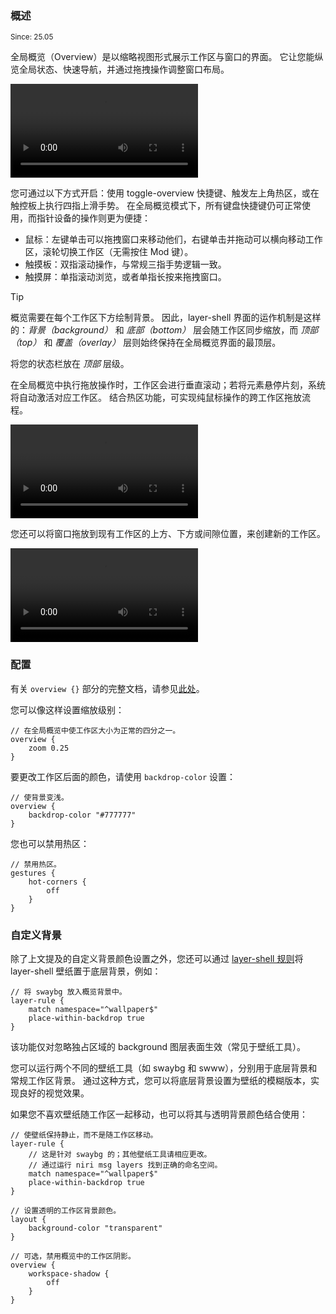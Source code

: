 ### 概述

<sup>Since: 25.05</sup>

全局概览（Overview）是以缩略视图形式展示工作区与窗口的界面。
它让您能纵览全局状态、快速导航，并通过拖拽操作调整窗口布局。

<video controls src="https://github.com/user-attachments/assets/379a5d1f-acdb-4c11-b36c-e85fd91f0995">

https://github.com/user-attachments/assets/379a5d1f-acdb-4c11-b36c-e85fd91f0995

</video>

您可通过以下方式开启：使用 toggle-overview 快捷键、触发左上角热区，或在触控板上执行四指上滑手势。
在全局概览模式下，所有键盘快捷键仍可正常使用，而指针设备的操作则更为便捷：

- 鼠标：左键单击可以拖拽窗口来移动他们，右键单击并拖动可以横向移动工作区，滚轮切换工作区（无需按住 Mod 键）。
- 触摸板：双指滚动操作，与常规三指手势逻辑一致。
- 触摸屏：单指滚动浏览，或者单指长按来拖拽窗口。

> [!TIP]
> 概览需要在每个工作区下方绘制背景。
> 因此，layer-shell 界面的运作机制是这样的：*背景（background）* 和 *底部（bottom）* 层会随工作区同步缩放，而 *顶部（top）* 和 *覆盖（overlay）* 层则始终保持在全局概览界面的最顶层。
>
> 将您的状态栏放在 *顶部* 层级。

在全局概览中执行拖放操作时，工作区会进行垂直滚动；若将元素悬停片刻，系统将自动激活对应工作区。
结合热区功能，可实现纯鼠标操作的跨工作区拖放流程。

<video controls src="https://github.com/user-attachments/assets/5f09c5b7-ff40-462b-8b9c-f1b8073a2cbb">

https://github.com/user-attachments/assets/5f09c5b7-ff40-462b-8b9c-f1b8073a2cbb

</video>

您还可以将窗口拖放到现有工作区的上方、下方或间隙位置，来创建新的工作区。

<video controls src="https://github.com/user-attachments/assets/b76d5349-aa20-4889-ab90-0a51554c789d">

https://github.com/user-attachments/assets/b76d5349-aa20-4889-ab90-0a51554c789d

</video>

### 配置

有关 `overview {}` 部分的完整文档，请参见[此处](./Configuration:-Miscellaneous.md#overview)。

您可以像这样设置缩放级别：

```kdl
// 在全局概览中使工作区大小为正常的四分之一。
overview {
    zoom 0.25
}
```

要更改工作区后面的颜色，请使用 `backdrop-color` 设置：

```kdl
// 使背景变浅。
overview {
    backdrop-color "#777777"
}
```

您也可以禁用热区：

```kdl
// 禁用热区。
gestures {
    hot-corners {
        off
    }
}
```

### 自定义背景

除了上文提及的自定义背景颜色设置之外，您还可以通过 [layer-shell 规则](./Configuration:-Layer-Rules.md#place-within-backdrop)将 layer-shell 壁纸置于底层背景，例如：

```kdl
// 将 swaybg 放入概览背景中。
layer-rule {
    match namespace="^wallpaper$"
    place-within-backdrop true
}
```

该功能仅对忽略独占区域的 background 图层表面生效（常见于壁纸工具）。

您可以运行两个不同的壁纸工具（如 swaybg 和 swww），分别用于底层背景和常规工作区背景。
通过这种方式，您可以将底层背景设置为壁纸的模糊版本，实现良好的视觉效果。

如果您不喜欢壁纸随工作区一起移动，也可以将其与透明背景颜色结合使用：

```kdl
// 使壁纸保持静止，而不是随工作区移动。
layer-rule {
    // 这是针对 swaybg 的；其他壁纸工具请相应更改。
    // 通过运行 niri msg layers 找到正确的命名空间。
    match namespace="^wallpaper$"
    place-within-backdrop true
}

// 设置透明的工作区背景颜色。
layout {
    background-color "transparent"
}

// 可选，禁用概览中的工作区阴影。
overview {
    workspace-shadow {
        off
    }
}
```
